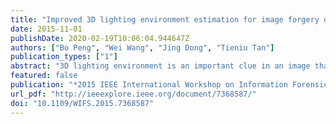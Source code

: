 ```yaml
---
title: "Improved 3D lighting environment estimation for image forgery detection"
date: 2015-11-01
publishDate: 2020-02-19T10:06:04.944647Z
authors: ["Bo Peng", "Wei Wang", "Jing Dong", "Tieniu Tan"]
publication_types: ["1"]
abstract: "3D lighting environment is an important clue in an image that can be used for image forgery detection. Existing forensic methods exploring lighting environment consistency are based on many assumptions, among which convexity and constant reflectance of the surface are two critical ones. In this paper, we propose an improved 3D lighting environment estimation method based on a more general surface reflection model. We relax the two assumptions by incorporating the local geometry and texture information into our position dependent reflection model. The proposed model is more realistic for objects like human faces which are non-convex and textured. Experiments show that the proposed method can achieve improved lighting environment estimation accuracy compared to the previous method and has better forgery detection efficacy."
featured: false
publication: "*2015 IEEE International Workshop on Information Forensics and Security (WIFS)*"
url_pdf: "http://ieeexplore.ieee.org/document/7368587/"
doi: "10.1109/WIFS.2015.7368587"
---
```


